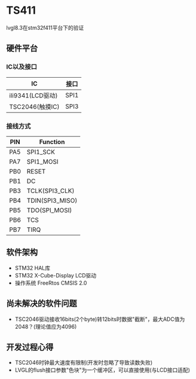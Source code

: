 <!--
 * @Author: YouLiHuang huangyouli.scut@gmail.com
 * @Date: 2025-07-16 16:15:20
 * @LastEditors: YouLiHuang huangyouli.scut@gmail.com
 * @LastEditTime: 2025-07-16 16:31:08
 * @FilePath: \TS411\README.md
 * @Description: 这是默认设置,请设置`customMade`, 打开koroFileHeader查看配置 进行设置: https://github.com/OBKoro1/koro1FileHeader/wiki/%E9%85%8D%E7%BD%AE
-->
# TS411

lvgl8.3在stm32f411平台下的验证

## 硬件平台

### IC以及接口
| IC               | 接口 |
| ---------------- | ---- |
| ili9341(LCD驱动) | SPI1 |
| TSC2046(触摸IC)  | SPI3 |


### 接线方式
| PIN | Function        |
| --- | --------------- |
| PA5 | SPI1_SCK        |
| PA7 | SPI1_MOSI       |
| PB0 | RESET           |
| PB1 | DC              |
| PB3 | TCLK(SPI3_CLK)  |
| PB4 | TDIN(SPI3_MISO) |
| PB5 | TDO(SPI_MOSI)   |
| PB6 | TCS             |
| PB7 | TIRQ            |


## 软件架构
- STM32 HAL库
- STM32 X-Cube-Display LCD驱动
- 操作系统 FreeRtos CMSIS 2.0

## 尚未解决的软件问题
- TSC2046驱动接收16bits(2个byte)转12bits时数据"截断"，最大ADC值为2048？(理论值应为4096)
  


## 开发过程心得
- TSC2046时钟最大速度有限制(开发时忽略了导致读数失败)
- LVGL的flush接口参数"色块"为一个缓冲区，可以直接使用(与LCD接口适配)
  

